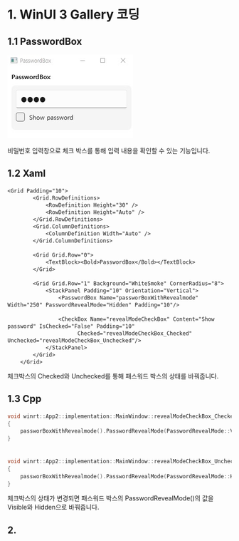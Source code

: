 # 1. WinUI 3 Gallery 코딩

## 1.1 PasswordBox

![1](/img/1.png)

비밀번호 입력창으로 체크 박스를 통해 입력 내용을 확인할 수 있는 기능입니다.

## 1.2 Xaml

```xaml
<Grid Padding="10">
        <Grid.RowDefinitions>
            <RowDefinition Height="30" />
            <RowDefinition Height="Auto" />
        </Grid.RowDefinitions>
        <Grid.ColumnDefinitions>
            <ColumnDefinition Width="Auto" />
        </Grid.ColumnDefinitions>

        <Grid Grid.Row="0">
            <TextBlock><Bold>PasswordBox</Bold></TextBlock>
        </Grid>

        <Grid Grid.Row="1" Background="WhiteSmoke" CornerRadius="8">
            <StackPanel Padding="10" Orientation="Vertical">
                <PasswordBox Name="passworBoxWithRevealmode" Width="250" PasswordRevealMode="Hidden" Padding="10"/>

                <CheckBox Name="revealModeCheckBox" Content="Show password" IsChecked="False" Padding="10"
                      Checked="revealModeCheckBox_Checked" Unchecked="revealModeCheckBox_Unchecked"/>
            </StackPanel>
        </Grid>
    </Grid>
```

체크박스의 Checked와 Unchecked를 통해 패스워드 박스의 상태를 바꿔줍니다.

## 1.3 Cpp

```cpp
void winrt::App2::implementation::MainWindow::revealModeCheckBox_Checked(winrt::Windows::Foundation::IInspectable const& sender, winrt::Microsoft::UI::Xaml::RoutedEventArgs const& e)
{
    passworBoxWithRevealmode().PasswordRevealMode(PasswordRevealMode::Visible);
}


void winrt::App2::implementation::MainWindow::revealModeCheckBox_Unchecked(winrt::Windows::Foundation::IInspectable const& sender, winrt::Microsoft::UI::Xaml::RoutedEventArgs const& e)
{
    passworBoxWithRevealmode().PasswordRevealMode(PasswordRevealMode::Hidden);
}
```

체크박스의 상태가 변경되면 패스워드 박스의 PasswordRevealMode()의 값을 Visible와 Hidden으로 바꿔줍니다.

## 2. 

